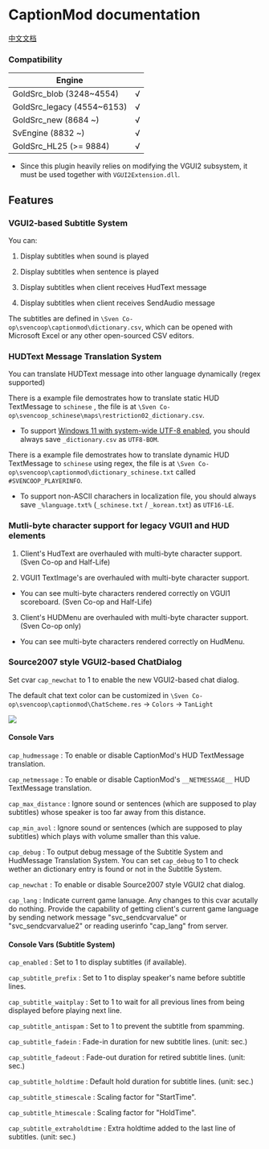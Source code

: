 # CaptionMod documentation

[中文文档](/docs/CaptionModCN.md)

### Compatibility

|        Engine               |      |
|        ----                 | ---- |
| GoldSrc_blob   (3248~4554)  | √    |
| GoldSrc_legacy (4554~6153)  | √    |
| GoldSrc_new    (8684 ~)     | √    |
| SvEngine       (8832 ~)     | √    |
| GoldSrc_HL25   (>= 9884)    | √    |

* Since this plugin heavily relies on modifying the VGUI2 subsystem, it must be used together with `VGUI2Extension.dll`.

## Features

### VGUI2-based Subtitle System

You can:

1. Display subtitles when sound is played

2. Display subtitles when sentence is played

3. Display subtitles when client receives HudText message

4. Display subtitles when client receives SendAudio message

The subtitles are defined in `\Sven Co-op\svencoop\captionmod\dictionary.csv`, which can be opened with Microsoft Excel or any other open-sourced CSV editors.

### HUDText Message Translation System

You can translate HUDText message into other language dynamically (regex supported)

There is a example file demostrates how to translate static HUD TextMessage to `schinese` , the file is at  `\Sven Co-op\svencoop_schinese\maps\restriction02_dictionary.csv`.

* To support [Windows 11 with system-wide UTF-8 enabled](https://learn.microsoft.com/en-us/windows/apps/design/globalizing/use-utf8-code-page), you should always save `_dictionary.csv` as `UTF8-BOM`.

There is a example file demostrates how to translate dynamic HUD TextMessage to `schinese` using regex, the file is at `\Sven Co-op\svencoop\captionmod\dictionary_schinese.txt` called `#SVENCOOP_PLAYERINFO`.

* To support non-ASCII charachers in localization file, you should always save `_%language.txt%` (`_schinese.txt` / `_korean.txt`) as `UTF16-LE`.

### Mutli-byte character support for legacy VGUI1 and HUD elements

1. Client's HudText are overhauled with multi-byte character support. (Sven Co-op and Half-Life)

2. VGUI1 TextImage's are overhauled with multi-byte character support.

* You can see multi-byte characters rendered correctly on VGUI1 scoreboard. (Sven Co-op and Half-Life)

3. Client's HUDMenu are overhauled with multi-byte character support. (Sven Co-op only)

* You can see multi-byte characters rendered correctly on HudMenu.

### Source2007 style VGUI2-based ChatDialog

Set cvar `cap_newchat` to 1 to enable the new VGUI2-based chat dialog.

The default chat text color can be customized in `\Sven Co-op\svencoop\captionmod\ChatScheme.res` -> `Colors` -> `TanLight`

![](/img/1.png)

#### Console Vars

`cap_hudmessage` : To enable or disable CaptionMod's HUD TextMessage translation.

`cap_netmessage` : To enable or disable CaptionMod's `__NETMESSAGE__` HUD TextMessage translation.

`cap_max_distance` : Ignore sound or sentences (which are supposed to play subtitles) whose speaker is too far away from this distance.

`cap_min_avol` : Ignore sound or sentences (which are supposed to play subtitles) which plays with volume smaller than this value.

`cap_debug` : To output debug message of the Subtitle System and HudMessage Translation System. You can set `cap_debug` to 1 to check wether an dictionary entry is found or not in the Subtitle System.

`cap_newchat` : To enable or disable Source2007 style VGUI2 chat dialog.

`cap_lang` : Indicate current game lanuage. Any changes to this cvar acutally do nothing. Provide the capability of getting client's current game language by sending network message "svc_sendcvarvalue" or "svc_sendcvarvalue2" or reading userinfo "cap_lang" from server.

#### Console Vars (Subtitle System)

`cap_enabled` : Set to 1 to display subtitles (if available).

`cap_subtitle_prefix` : Set to 1 to display speaker's name before subtitle lines.

`cap_subtitle_waitplay` : Set to 1 to wait for all previous lines from being displayed before playing next line.

`cap_subtitle_antispam` : Set to 1 to prevent the subtitle from spamming.

`cap_subtitle_fadein` : Fade-in duration for new subtitle lines. (unit: sec.)

`cap_subtitle_fadeout` : Fade-out duration for retired subtitle lines. (unit: sec.)

`cap_subtitle_holdtime` : Default hold duration for subtitle lines. (unit: sec.)

`cap_subtitle_stimescale` : Scaling factor for "StartTime".

`cap_subtitle_htimescale` : Scaling factor for "HoldTime".

`cap_subtitle_extraholdtime` : Extra holdtime added to the last line of subtitles. (unit: sec.)